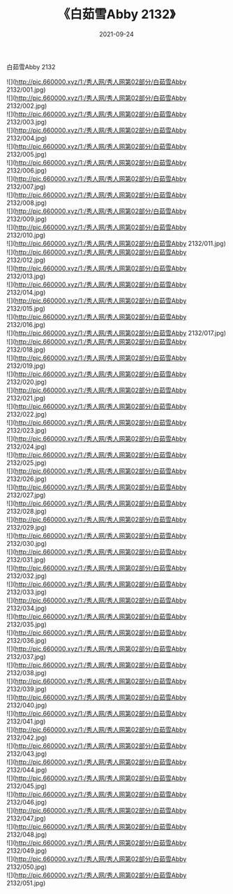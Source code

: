 ﻿---
layout: post
title:  《白茹雪Abby 2132》
date:   2021-09-24
img: http://pic.660000.xyz/1:/秀人网/秀人网第02部分/白茹雪Abby 2132/000.jpg
categories: [美女, 清纯, 唯美]
---

白茹雪Abby 2132

  ![](http://pic.660000.xyz/1:/秀人网/秀人网第02部分/白茹雪Abby 2132/001.jpg) <br> ![](http://pic.660000.xyz/1:/秀人网/秀人网第02部分/白茹雪Abby 2132/002.jpg) <br> ![](http://pic.660000.xyz/1:/秀人网/秀人网第02部分/白茹雪Abby 2132/003.jpg) <br> ![](http://pic.660000.xyz/1:/秀人网/秀人网第02部分/白茹雪Abby 2132/004.jpg) <br> ![](http://pic.660000.xyz/1:/秀人网/秀人网第02部分/白茹雪Abby 2132/005.jpg) <br> ![](http://pic.660000.xyz/1:/秀人网/秀人网第02部分/白茹雪Abby 2132/006.jpg) <br> ![](http://pic.660000.xyz/1:/秀人网/秀人网第02部分/白茹雪Abby 2132/007.jpg) <br> ![](http://pic.660000.xyz/1:/秀人网/秀人网第02部分/白茹雪Abby 2132/008.jpg) <br> ![](http://pic.660000.xyz/1:/秀人网/秀人网第02部分/白茹雪Abby 2132/009.jpg) <br> ![](http://pic.660000.xyz/1:/秀人网/秀人网第02部分/白茹雪Abby 2132/010.jpg) <br> ![](http://pic.660000.xyz/1:/秀人网/秀人网第02部分/白茹雪Abby 2132/011.jpg) <br> ![](http://pic.660000.xyz/1:/秀人网/秀人网第02部分/白茹雪Abby 2132/012.jpg) <br> ![](http://pic.660000.xyz/1:/秀人网/秀人网第02部分/白茹雪Abby 2132/013.jpg) <br> ![](http://pic.660000.xyz/1:/秀人网/秀人网第02部分/白茹雪Abby 2132/014.jpg) <br> ![](http://pic.660000.xyz/1:/秀人网/秀人网第02部分/白茹雪Abby 2132/015.jpg) <br> ![](http://pic.660000.xyz/1:/秀人网/秀人网第02部分/白茹雪Abby 2132/016.jpg) <br> ![](http://pic.660000.xyz/1:/秀人网/秀人网第02部分/白茹雪Abby 2132/017.jpg) <br> ![](http://pic.660000.xyz/1:/秀人网/秀人网第02部分/白茹雪Abby 2132/018.jpg) <br> ![](http://pic.660000.xyz/1:/秀人网/秀人网第02部分/白茹雪Abby 2132/019.jpg) <br> ![](http://pic.660000.xyz/1:/秀人网/秀人网第02部分/白茹雪Abby 2132/020.jpg) <br> ![](http://pic.660000.xyz/1:/秀人网/秀人网第02部分/白茹雪Abby 2132/021.jpg) <br> ![](http://pic.660000.xyz/1:/秀人网/秀人网第02部分/白茹雪Abby 2132/022.jpg) <br> ![](http://pic.660000.xyz/1:/秀人网/秀人网第02部分/白茹雪Abby 2132/023.jpg) <br> ![](http://pic.660000.xyz/1:/秀人网/秀人网第02部分/白茹雪Abby 2132/024.jpg) <br> ![](http://pic.660000.xyz/1:/秀人网/秀人网第02部分/白茹雪Abby 2132/025.jpg) <br> ![](http://pic.660000.xyz/1:/秀人网/秀人网第02部分/白茹雪Abby 2132/026.jpg) <br> ![](http://pic.660000.xyz/1:/秀人网/秀人网第02部分/白茹雪Abby 2132/027.jpg) <br> ![](http://pic.660000.xyz/1:/秀人网/秀人网第02部分/白茹雪Abby 2132/028.jpg) <br> ![](http://pic.660000.xyz/1:/秀人网/秀人网第02部分/白茹雪Abby 2132/029.jpg) <br> ![](http://pic.660000.xyz/1:/秀人网/秀人网第02部分/白茹雪Abby 2132/030.jpg) <br> ![](http://pic.660000.xyz/1:/秀人网/秀人网第02部分/白茹雪Abby 2132/031.jpg) <br> ![](http://pic.660000.xyz/1:/秀人网/秀人网第02部分/白茹雪Abby 2132/032.jpg) <br> ![](http://pic.660000.xyz/1:/秀人网/秀人网第02部分/白茹雪Abby 2132/033.jpg) <br> ![](http://pic.660000.xyz/1:/秀人网/秀人网第02部分/白茹雪Abby 2132/034.jpg) <br> ![](http://pic.660000.xyz/1:/秀人网/秀人网第02部分/白茹雪Abby 2132/035.jpg) <br> ![](http://pic.660000.xyz/1:/秀人网/秀人网第02部分/白茹雪Abby 2132/036.jpg) <br> ![](http://pic.660000.xyz/1:/秀人网/秀人网第02部分/白茹雪Abby 2132/037.jpg) <br> ![](http://pic.660000.xyz/1:/秀人网/秀人网第02部分/白茹雪Abby 2132/038.jpg) <br> ![](http://pic.660000.xyz/1:/秀人网/秀人网第02部分/白茹雪Abby 2132/039.jpg) <br> ![](http://pic.660000.xyz/1:/秀人网/秀人网第02部分/白茹雪Abby 2132/040.jpg) <br> ![](http://pic.660000.xyz/1:/秀人网/秀人网第02部分/白茹雪Abby 2132/041.jpg) <br> ![](http://pic.660000.xyz/1:/秀人网/秀人网第02部分/白茹雪Abby 2132/042.jpg) <br> ![](http://pic.660000.xyz/1:/秀人网/秀人网第02部分/白茹雪Abby 2132/043.jpg) <br> ![](http://pic.660000.xyz/1:/秀人网/秀人网第02部分/白茹雪Abby 2132/044.jpg) <br> ![](http://pic.660000.xyz/1:/秀人网/秀人网第02部分/白茹雪Abby 2132/045.jpg) <br> ![](http://pic.660000.xyz/1:/秀人网/秀人网第02部分/白茹雪Abby 2132/046.jpg) <br> ![](http://pic.660000.xyz/1:/秀人网/秀人网第02部分/白茹雪Abby 2132/047.jpg) <br> ![](http://pic.660000.xyz/1:/秀人网/秀人网第02部分/白茹雪Abby 2132/048.jpg) <br> ![](http://pic.660000.xyz/1:/秀人网/秀人网第02部分/白茹雪Abby 2132/049.jpg) <br> ![](http://pic.660000.xyz/1:/秀人网/秀人网第02部分/白茹雪Abby 2132/050.jpg) <br> ![](http://pic.660000.xyz/1:/秀人网/秀人网第02部分/白茹雪Abby 2132/051.jpg) <br>